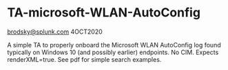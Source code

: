 # TA-microsoft-WLAN-AutoConfig
brodsky@splunk.com
4OCT2020

A simple TA to properly onboard the Microsoft WLAN AutoConfig log found typically on Windows 10 (and possibly earlier) endpoints. No CIM. Expects renderXML=true. See pdf for simple search examples.

